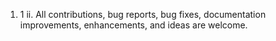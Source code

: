 1.	1
ii.	All contributions, bug reports, bug fixes, documentation improvements, enhancements, and ideas are welcome.

